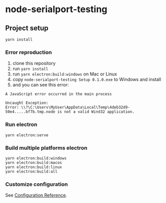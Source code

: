 # node-serialport-testing

## Project setup
```
yarn install
```

### Error reproduction
1. clone this repository
2. run `yarn install`
3. run `yarn electron:build:windows` on Mac or Linux
4. copy `node-serialport-testing Setup 0.1.0.exe` to Windows and install
5. and you can see this error:

```
A JavaScript error occurred in the main process

Uncaught Exception:
Error: \\?\C:\Users\MyUser\AppData\Local\Temp\4deb32d9-50e4.....bf7b.tmp.node is not a valid Wind32 application.
```

### Run electron
```
yarn electron:serve
```

### Build multiple platforms electron
```
yarn electron:build:windows
yarn electron:build:macos
yarn electron:build:linux
yarn electron:build:all
```

### Customize configuration
See [Configuration Reference](https://cli.vuejs.org/config/).
